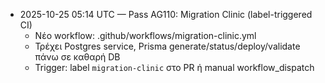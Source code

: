 - 2025-10-25 05:14 UTC — Pass AG110: Migration Clinic (label-triggered CI)
  - Νέο workflow: .github/workflows/migration-clinic.yml
  - Τρέχει Postgres service, Prisma generate/status/deploy/validate πάνω σε καθαρή DB
  - Trigger: label `migration-clinic` στο PR ή manual workflow_dispatch
